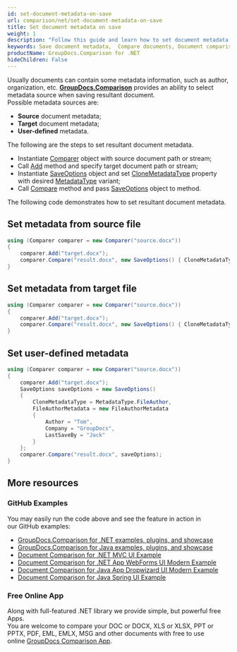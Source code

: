 ```yaml
---
id: set-document-metadata-on-save
url: comparison/net/set-document-metadata-on-save
title: Set document metadata on save
weight: 1
description: "Follow this guide and learn how to set document metadata when saving resultant document after files comparison within your .NET applications."
keywords: Save document metadata,  Compare documents, Document comparison, File diff
productName: GroupDocs.Comparison for .NET
hideChildren: False
---
```

Usually documents can contain some metadata information, such as author, organization, etc. [**GroupDocs.Comparison**](https://products.groupdocs.com/comparison/net) provides an ability to select metadata source when saving resultant document.  
Possible metadata sources are:

*   **Source** document metadata;
*   **Target** document metadata;
*   **User-defined** metadata.

The following are the steps to set resultant document metadata.

*   Instantiate [Comparer](https://apireference.groupdocs.com/net/comparison/groupdocs.comparison/comparer) object with source document path or stream;
*   Call [Add](https://apireference.groupdocs.com/net/comparison/groupdocs.comparison/comparer/methods/add/index) method and specify target document path or stream;
*   Instantiate [SaveOptions](https://apireference.groupdocs.com/net/comparison/groupdocs.comparison.options/saveoptions) object and set [CloneMetadataType](https://apireference.groupdocs.com/net/comparison/groupdocs.comparison.options/saveoptions/properties/clonemetadatatype) property with desired [MetadataType](https://apireference.groupdocs.com/net/comparison/groupdocs.comparison.options/metadatatype) variant;
*   Call [Compare](https://apireference.groupdocs.com/net/comparison/groupdocs.comparison/comparer/methods/compare/index) method and pass [SaveOptions](https://apireference.groupdocs.com/net/comparison/groupdocs.comparison.options/saveoptions) object to method.

The following code demonstrates how to set resultant document metadata.

## Set metadata from source file

```csharp
using (Comparer comparer = new Comparer("source.docx"))
{
	comparer.Add("target.docx");
    comparer.Compare("result.docx", new SaveOptions() { CloneMetadataType = MetadataType.Source });
}
```

## Set metadata from target file

```csharp
using (Comparer comparer = new Comparer("source.docx"))
{
	comparer.Add("target.docx");
    comparer.Compare("result.docx", new SaveOptions() { CloneMetadataType = MetadataType.Target });
}
```

## Set user-defined metadata 

```csharp
using (Comparer comparer = new Comparer("source.docx"))
{
	comparer.Add("target.docx");
    SaveOptions saveOptions = new SaveOptions()
    {
    	CloneMetadataType = MetadataType.FileAuthor,
        FileAuthorMetadata = new FileAuthorMetadata
        {
        	Author = "Tom",
            Company = "GroupDocs",
            LastSaveBy = "Jack"
        }
    };
    comparer.Compare("result.docx", saveOptions);
}
```

## More resources

### GitHub Examples
You may easily run the code above and see the feature in action in our GitHub examples:
*   [GroupDocs.Comparison for .NET examples, plugins, and showcase](https://github.com/groupdocs-comparison/GroupDocs.Comparison-for-.NET)
*   [GroupDocs.Comparison for Java examples, plugins, and showcase](https://github.com/groupdocs-comparison/GroupDocs.Comparison-for-Java)
*   [Document Comparison for .NET MVC UI Example](https://github.com/groupdocs-comparison/GroupDocs.Comparison-for-.NET-MVC)
*   [Document Comparison for .NET App WebForms UI Modern Example](https://github.com/groupdocs-comparison/GroupDocs.Comparison-for-.NET-WebForms)
*   [Document Comparison for Java App Dropwizard UI Modern Example](https://github.com/groupdocs-comparison/GroupDocs.Comparison-for-Java-Dropwizard)
*   [Document Comparison for Java Spring UI Example](https://github.com/groupdocs-comparison/GroupDocs.Comparison-for-Java-Spring)
    
### Free Online App
Along with full-featured .NET library we provide simple, but powerful free Apps.  
You are welcome to compare your DOC or DOCX, XLS or XLSX, PPT or PPTX, PDF, EML, EMLX, MSG and other documents with free to use online [GroupDocs Comparison App](https://products.groupdocs.app/comparison).
